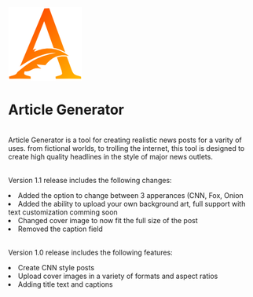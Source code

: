 ![alt text](icon_small.png)

# **Article Generator**

<br>
Article Generator is a tool for creating realistic news posts for a varity of uses. from fictional worlds, to trolling the internet, this tool is designed to create high quality headlines in the style of major news outlets.

\
Version 1.1 release includes the following changes:
<li>Added the option to change between 3 apperances (CNN, Fox, Onion</li>
<li>Added the ability to upload your own background art, full support with text customization comming soon</li>
<li>Changed cover image to now fit the full size of the post</li>
<li>Removed the caption field</li>

\
Version 1.0 release includes the following features:
<li>Create CNN style posts</li>
<li>Upload cover images in a variety of formats and aspect ratios</li>
<li>Adding title text and captions</li>
